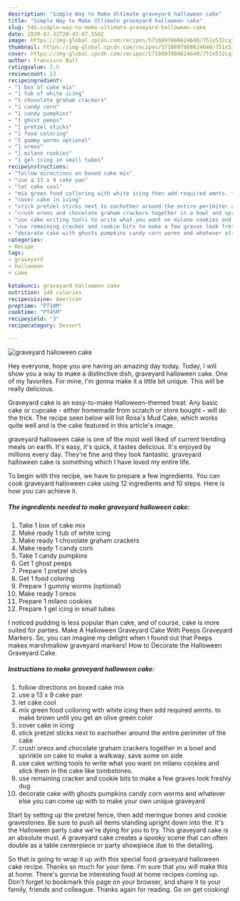```yaml
---
description: "Simple Way to Make Ultimate graveyard halloween cake"
title: "Simple Way to Make Ultimate graveyard halloween cake"
slug: 545-simple-way-to-make-ultimate-graveyard-halloween-cake
date: 2020-07-31T20:43:07.558Z
image: https://img-global.cpcdn.com/recipes/5710897888624640/751x532cq70/graveyard-halloween-cake-recipe-main-photo.jpg
thumbnail: https://img-global.cpcdn.com/recipes/5710897888624640/751x532cq70/graveyard-halloween-cake-recipe-main-photo.jpg
cover: https://img-global.cpcdn.com/recipes/5710897888624640/751x532cq70/graveyard-halloween-cake-recipe-main-photo.jpg
author: Francisco Ball
ratingvalue: 3.5
reviewcount: 13
recipeingredient:
- "1 box of cake mix"
- "1 tub of white icing"
- "1 chovolate graham crackers"
- "1 candy corn"
- "1 candy pumpkins"
- "1 ghost peeps"
- "1 pretzel sticks"
- "1 food coloring"
- "1 gummy worms optional"
- "1 oreos"
- "1 milano cookies"
- "1 gel icing in small tubes"
recipeinstructions:
- "follow directions on boxed cake mix"
- "use a 13 x 9 cake pan"
- "let cake cool"
- "mix green food colloring with white icing then add required amnts. to make brown until you get an olive green color"
- "cover cake in icing"
- "stick pretzel sticks next to eachother around the entire perimiter of the cake"
- "crush oreos and chocolate graham crackers together in a bowl and sprinkle on cake to make a walkway. save some on side"
- "use cake writing tools to write what you want on milano cookies and stick them in the cake like tombstones."
- "use remaining cracker and cookie bits to make a few graves look freshly dug"
- "decorate cake with ghosts pumpkins candy corn worms and whatever else you can come up with to make your own unique graveyard"
categories:
- Recipe
tags:
- graveyard
- halloween
- cake

katakunci: graveyard halloween cake 
nutrition: 148 calories
recipecuisine: American
preptime: "PT10M"
cooktime: "PT45M"
recipeyield: "3"
recipecategory: Dessert

---
```



![graveyard halloween cake](https://img-global.cpcdn.com/recipes/5710897888624640/751x532cq70/graveyard-halloween-cake-recipe-main-photo.jpg)

Hey everyone, hope you are having an amazing day today. Today, I will show you a way to make a distinctive dish, graveyard halloween cake. One of my favorites. For mine, I'm gonna make it a little bit unique. This will be really delicious.

Graveyard cake is an easy-to-make Halloween-themed treat. Any basic cake or cupcake - either homemade from scratch or store bought - will do the trick. The recipe seen below will list Rosa&#39;s Mud Cake, which works quite well and is the cake featured in this article&#39;s image.

graveyard halloween cake is one of the most well liked of current trending meals on earth. It's easy, it's quick, it tastes delicious. It's enjoyed by millions every day. They're fine and they look fantastic. graveyard halloween cake is something which I have loved my entire life.


To begin with this recipe, we have to prepare a few ingredients. You can cook graveyard halloween cake using 12 ingredients and 10 steps. Here is how you can achieve it.

<!--inarticleads1-->

##### The ingredients needed to make graveyard halloween cake:

1. Take 1 box of cake mix
1. Make ready 1 tub of white icing
1. Make ready 1 chovolate graham crackers
1. Make ready 1 candy corn
1. Take 1 candy pumpkins
1. Get 1 ghost peeps
1. Prepare 1 pretzel sticks
1. Get 1 food coloring
1. Prepare 1 gummy worms (optional)
1. Make ready 1 oreos
1. Prepare 1 milano cookies
1. Prepare 1 gel icing in small tubes


I noticed pudding is less popular than cake, and of course, cake is more suited for parties. Make A Halloween Graveyard Cake With Peeps Graveyard Markers. So, you can imagine my delight when I found out that Peeps makes marshmallow graveyard markers! How to Decorate the Halloween Graveyard Cake. 

<!--inarticleads2-->

##### Instructions to make graveyard halloween cake:

1. follow directions on boxed cake mix
1. use a 13 x 9 cake pan
1. let cake cool
1. mix green food colloring with white icing then add required amnts. to make brown until you get an olive green color
1. cover cake in icing
1. stick pretzel sticks next to eachother around the entire perimiter of the cake
1. crush oreos and chocolate graham crackers together in a bowl and sprinkle on cake to make a walkway. save some on side
1. use cake writing tools to write what you want on milano cookies and stick them in the cake like tombstones.
1. use remaining cracker and cookie bits to make a few graves look freshly dug
1. decorate cake with ghosts pumpkins candy corn worms and whatever else you can come up with to make your own unique graveyard


Start by setting up the pretzel fence, then add meringue bones and cookie gravestones. Be sure to push all items standing upright down into the. It&#39;s the Halloween party cake we&#39;re dying for you to try. This graveyard cake is an absolute must. A graveyard cake creates a spooky scene that can often double as a table centerpiece or party showpiece due to the detailing. 

So that is going to wrap it up with this special food graveyard halloween cake recipe. Thanks so much for your time. I'm sure that you will make this at home. There's gonna be interesting food at home recipes coming up. Don't forget to bookmark this page on your browser, and share it to your family, friends and colleague. Thanks again for reading. Go on get cooking!
